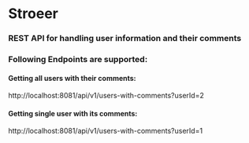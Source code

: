 # Stroeer

### REST API for handling user information and their comments
### Following Endpoints are supported:
#### Getting all users with their comments:

http://localhost:8081/api/v1/users-with-comments?userId=2

#### Getting single user with its comments:
http://localhost:8081/api/v1/users-with-comments?userId=1